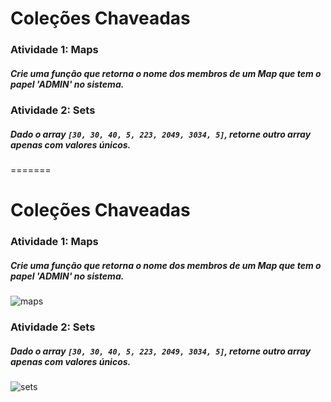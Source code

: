 
# Coleções Chaveadas

### Atividade 1: Maps

##### Crie uma função que retorna o nome dos membros de um Map que tem o papel 'ADMIN' no sistema.





### Atividade 2: Sets

##### Dado o array `[30, 30, 40, 5, 223, 2049, 3034, 5]`, retorne outro array apenas com valores únicos.

=======
# Coleções Chaveadas

### Atividade 1: Maps

##### Crie uma função que retorna o nome dos membros de um Map que tem o papel 'ADMIN' no sistema.

![maps](https://user-images.githubusercontent.com/93234341/152063792-104d3ae2-7d56-4bf6-8010-abc01f542fde.png)



### Atividade 2: Sets

##### Dado o array `[30, 30, 40, 5, 223, 2049, 3034, 5]`, retorne outro array apenas com valores únicos.

![sets](https://user-images.githubusercontent.com/93234341/152063795-68eabda3-8b44-4081-bab2-ed09eae2644d.png)

